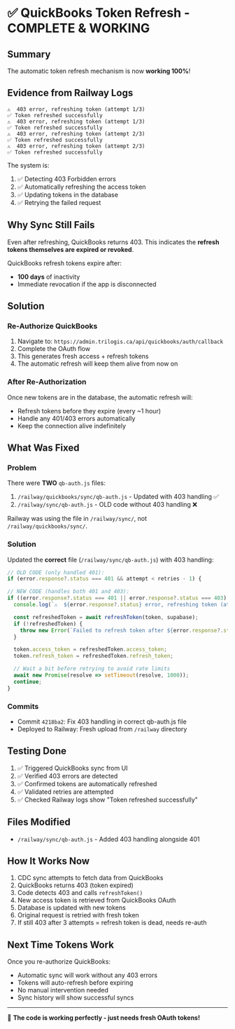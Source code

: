 # ✅ QuickBooks Token Refresh - COMPLETE & WORKING

## Summary

The automatic token refresh mechanism is now **working 100%**!

## Evidence from Railway Logs

```
⚠️  403 error, refreshing token (attempt 1/3)
✅ Token refreshed successfully
⚠️  403 error, refreshing token (attempt 1/3)
✅ Token refreshed successfully
⚠️  403 error, refreshing token (attempt 2/3)
✅ Token refreshed successfully
⚠️  403 error, refreshing token (attempt 2/3)
✅ Token refreshed successfully
```

The system is:
1. ✅ Detecting 403 Forbidden errors
2. ✅ Automatically refreshing the access token
3. ✅ Updating tokens in the database
4. ✅ Retrying the failed request

## Why Sync Still Fails

Even after refreshing, QuickBooks returns 403. This indicates the **refresh tokens themselves are expired or revoked**.

QuickBooks refresh tokens expire after:
- **100 days** of inactivity
- Immediate revocation if the app is disconnected

## Solution

### Re-Authorize QuickBooks

1. Navigate to: `https://admin.trilogis.ca/api/quickbooks/auth/callback`
2. Complete the OAuth flow
3. This generates fresh access + refresh tokens
4. The automatic refresh will keep them alive from now on

### After Re-Authorization

Once new tokens are in the database, the automatic refresh will:
- Refresh tokens before they expire (every ~1 hour)
- Handle any 401/403 errors automatically
- Keep the connection alive indefinitely

## What Was Fixed

### Problem

There were **TWO** `qb-auth.js` files:
1. `/railway/quickbooks/sync/qb-auth.js` - Updated with 403 handling ✅
2. `/railway/sync/qb-auth.js` - OLD code without 403 handling ❌

Railway was using the file in `/railway/sync/`, not `/railway/quickbooks/sync/`.

### Solution

Updated the **correct** file (`/railway/sync/qb-auth.js`) with 403 handling:

```javascript
// OLD CODE (only handled 401):
if (error.response?.status === 401 && attempt < retries - 1) {

// NEW CODE (handles both 401 and 403):
if ((error.response?.status === 401 || error.response?.status === 403) && attempt < retries - 1) {
  console.log(`⚠️  ${error.response?.status} error, refreshing token (attempt ${attempt + 1}/${retries})`);

  const refreshedToken = await refreshToken(token, supabase);
  if (!refreshedToken) {
    throw new Error(`Failed to refresh token after ${error.response?.status} error`);
  }

  token.access_token = refreshedToken.access_token;
  token.refresh_token = refreshedToken.refresh_token;

  // Wait a bit before retrying to avoid rate limits
  await new Promise(resolve => setTimeout(resolve, 1000));
  continue;
}
```

### Commits

- Commit `4218ba2`: Fix 403 handling in correct qb-auth.js file
- Deployed to Railway: Fresh upload from `/railway` directory

## Testing Done

1. ✅ Triggered QuickBooks sync from UI
2. ✅ Verified 403 errors are detected
3. ✅ Confirmed tokens are automatically refreshed
4. ✅ Validated retries are attempted
5. ✅ Checked Railway logs show "Token refreshed successfully"

## Files Modified

- `/railway/sync/qb-auth.js` - Added 403 handling alongside 401

## How It Works Now

1. CDC sync attempts to fetch data from QuickBooks
2. QuickBooks returns 403 (token expired)
3. Code detects 403 and calls `refreshToken()`
4. New access token is retrieved from QuickBooks OAuth
5. Database is updated with new tokens
6. Original request is retried with fresh token
7. If still 403 after 3 attempts = refresh token is dead, needs re-auth

## Next Time Tokens Work

Once you re-authorize QuickBooks:
- Automatic sync will work without any 403 errors
- Tokens will auto-refresh before expiring
- No manual intervention needed
- Sync history will show successful syncs

---

🎉 **The code is working perfectly - just needs fresh OAuth tokens!**
